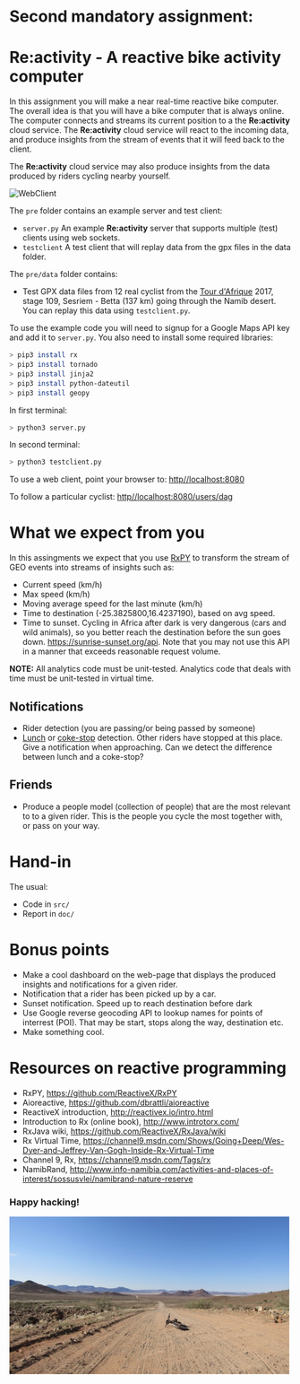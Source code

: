 # Second mandatory assignment:
# Re:activity - A reactive bike activity computer

In this assignment you will make a near real-time reactive bike computer. The overall idea is that you will have a bike computer that is always online. The computer connects and streams its current position to a the **Re:activity** cloud service. The **Re:activity** cloud service will react to the incoming data, and produce insights from the stream of events that it will feed back to the client.

The **Re:activity** cloud service may also produce insights from the data produced by riders cycling nearby yourself.

![WebClient](./pre/img/webclient.png)

The `pre` folder contains an example server and test client:

* `server.py` An example **Re:activity** server that supports multiple (test) clients using web sockets.
* `testclient` A test client that will replay data from the gpx files in the data folder.

The `pre/data` folder contains:
* Test GPX data files from 12 real cyclist from the [Tour d'Afrique](http://tdaglobalcycling.com/tour-dafrique) 2017, stage 109, Sesriem - Betta (137 km) going through the Namib desert. You can replay this data using `testclient.py`.

To use the example code you will need to signup for a Google Maps API key and add it to `server.py`. You also need to install some required libraries:

```bash
> pip3 install rx
> pip3 install tornado
> pip3 install jinja2
> pip3 install python-dateutil
> pip3 install geopy
```

In first terminal:
```bash
> python3 server.py
```

In second terminal:
```bash
> python3 testclient.py
```

To use a web client, point your browser to:
[http//localhost:8080](http//localhost:8080)

To follow a particular cyclist:
[http//localhost:8080/users/dag](http//localhost:8080/users/dag)

# What we expect from you

In this assingments we expect that you use [RxPY](https://github.com/ReactiveX/RxPY) to transform the stream of GEO events into streams of insights such as:

* Current speed (km/h)
* Max speed (km/h)
* Moving average speed for the last minute (km/h)
* Time to destination (-25.3825800,16.4237190), based on avg speed.
* Time to sunset. Cycling in Africa after dark is very dangerous (cars and wild animals), so you better reach the destination before the sun goes down. https://sunrise-sunset.org/api. Note that you may not use this API in a manner that exceeds reasonable request volume.

**NOTE:** All analytics code must be unit-tested. Analytics code that deals with time must be unit-tested in virtual time.

## Notifications

* Rider detection (you are passing/or being passed by someone)
* [Lunch](http://tdaglobalcycling.com/2013/04/the-lunch-truck/) or [coke-stop](http://tdaglobalcycling.com/2015/03/i-really-want-a-coke-stop/) detection. Other riders have stopped at this place. Give a notification when approaching. Can we detect the difference between lunch and a coke-stop?

## Friends

* Produce a people model (collection of people) that are the most relevant to to a given rider. This is the people you cycle the most together with, or pass on your way.

# Hand-in

The usual:

* Code in `src/`
* Report in `doc/`

# Bonus points

* Make a cool dashboard on the web-page that displays the produced insights and notifications for a given rider.
* Notification that a rider has been picked up by a car.
* Sunset notification. Speed up to reach destination before dark
* Use Google reverse geocoding API to lookup names for points of interrest (POI). That may be start, stops along the way, destination etc.
* Make something cool.

# Resources on reactive programming

* RxPY, https://github.com/ReactiveX/RxPY
* Aioreactive, https://github.com/dbrattli/aioreactive
* ReactiveX introduction, http://reactivex.io/intro.html
* Introduction to Rx (online book), http://www.introtorx.com/
* RxJava wiki, https://github.com/ReactiveX/RxJava/wiki
* Rx Virtual Time, https://channel9.msdn.com/Shows/Going+Deep/Wes-Dyer-and-Jeffrey-Van-Gogh-Inside-Rx-Virtual-Time
* Channel 9, Rx, https://channel9.msdn.com/Tags/rx
* NamibRand, http://www.info-namibia.com/activities-and-places-of-interest/sossusvlei/namibrand-nature-reserve

### Happy hacking!

![NamibRand](./pre/img/namibrand.jpg)

